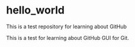 # hello_world
This is a test repository for learning about GitHub

This is a test for learning about GitHub GUI for Git.
